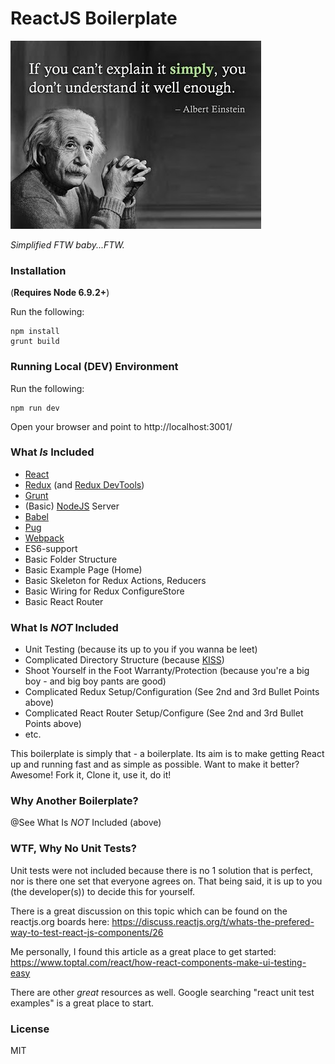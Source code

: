 # ReactJS Boilerplate
![KISS](kiss.jpg?raw=true "KISS")

*Simplified FTW baby...FTW.*

### Installation
(**Requires Node 6.9.2+**)

Run the following:
```
npm install
grunt build
```

### Running Local (DEV) Environment
Run the following:
```
npm run dev
```
Open your browser and point to http://localhost:3001/

### What *Is* Included
* [React](https://github.com/facebook/react.git)
* [Redux](https://github.com/reactjs/redux.git) (and [Redux DevTools](https://github.com/gaearon/redux-devtools.git))
* [Grunt](https://github.com/gruntjs/grunt.git)
* (Basic) [NodeJS](https://nodejs.org/en/) Server
* [Babel](https://github.com/babel/babel)
* [Pug](https://github.com/pugjs/pug.git)
* [Webpack](https://github.com/webpack/webpack.git)
* ES6-support
* Basic Folder Structure
* Basic Example Page (Home)
* Basic Skeleton for Redux Actions, Reducers
* Basic Wiring for Redux ConfigureStore
* Basic React Router

### What Is *NOT* Included
* Unit Testing (because its up to you if you wanna be leet)
* Complicated Directory Structure (because [KISS](https://en.wikipedia.org/wiki/KISS_principle))
* Shoot Yourself in the Foot Warranty/Protection (because you're a big boy - and big boy pants are good)
* Complicated Redux Setup/Configuration (See 2nd and 3rd Bullet Points above)
* Complicated React Router Setup/Configure (See 2nd and 3rd Bullet Points above)
* etc.

This boilerplate is simply that - a boilerplate.  Its aim is to make getting React up and running fast and as simple as possible.  Want to make it better?  Awesome!  Fork it, Clone it, use it, do it!

### Why Another Boilerplate?
@See What Is *NOT* Included (above)

### WTF, Why No Unit Tests?
Unit tests were not included because there is no 1 solution that is perfect, nor is there one set that everyone agrees on.  That being said, it is up to you (the developer(s)) to decide this for yourself.

There is a great discussion on this topic which can be found on the reactjs.org boards here: https://discuss.reactjs.org/t/whats-the-prefered-way-to-test-react-js-components/26

Me personally, I found this article as a great place to get started: https://www.toptal.com/react/how-react-components-make-ui-testing-easy

There are other _great_ resources as well.  Google searching "react unit test examples" is a great place to start.


### License
MIT
